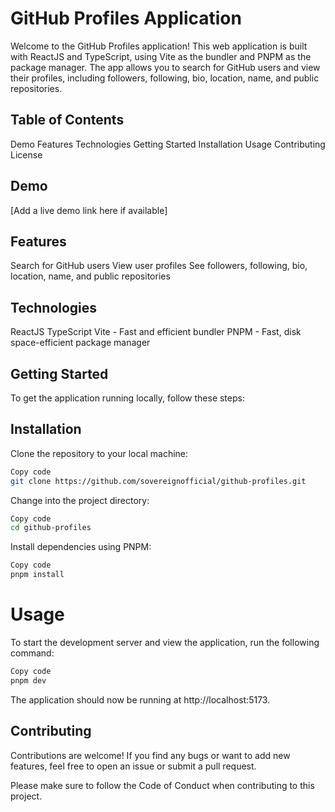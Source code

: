 # GitHub Profiles Application
Welcome to the GitHub Profiles application! This web application is built with ReactJS and TypeScript, using Vite as the bundler and PNPM as the package manager. The app allows you to search for GitHub users and view their profiles, including followers, following, bio, location, name, and public repositories.

## Table of Contents
Demo
Features
Technologies
Getting Started
Installation
Usage
Contributing
License

## Demo
[Add a live demo link here if available]

## Features
Search for GitHub users
View user profiles
See followers, following, bio, location, name, and public repositories

## Technologies
ReactJS
TypeScript
Vite - Fast and efficient bundler
PNPM - Fast, disk space-efficient package manager

## Getting Started
To get the application running locally, follow these steps:

## Installation
Clone the repository to your local machine:

``` bash
Copy code
git clone https://github.com/sovereignofficial/github-profiles.git
```
Change into the project directory:

```bash
Copy code
cd github-profiles
```
Install dependencies using PNPM:

``` bash
Copy code
pnpm install
```
# Usage
To start the development server and view the application, run the following command:

```bash
Copy code
pnpm dev
```
The application should now be running at http://localhost:5173.

## Contributing
Contributions are welcome! If you find any bugs or want to add new features, feel free to open an issue or submit a pull request.

Please make sure to follow the Code of Conduct when contributing to this project.
